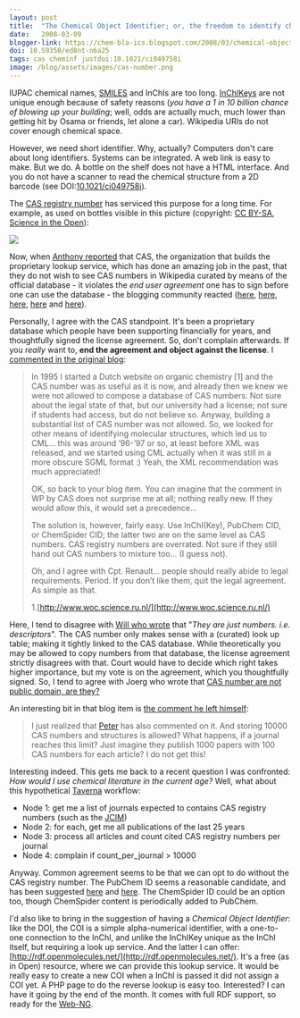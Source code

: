 ```yaml
---
layout: post
title:  "The Chemical Object Identifier; or, the freedom to identify chemicals"
date:   2008-03-09
blogger-link: https://chem-bla-ics.blogspot.com/2008/03/chemical-object-identifier-or-freedom.html
doi: 10.59350/ed8nt-n6a25
tags: cas cheminf justdoi:10.1021/ci049758i
image: /blog/assets/images/cas-number.png
---
```


IUPAC chemical names, [SMILES](http://opensmiles.org/) and InChIs are too long. [InChIKeys](http://en.wikipedia.org/wiki/International_Chemical_Identifier#InChIKey)
are not unique enough because of safety reasons (*you have a 1 in 10 billion chance of blowing up your building*; well, odds are actually much, much lower than
getting hit by Osama or friends, let alone a car). Wikipedia URIs do not cover enough chemical space.

However, we need short identifier. Why, actually? Computers don't care about long identifiers. Systems can be integrated. A web link is easy to make. But we do.
A bottle on the shelf does not have a HTML interface. And you do not have a scanner to read the chemical structure from a 2D barcode (see
DOI:[10.1021/ci049758i](https://doi.org/10.1021/ci049758i)).

The [CAS registry number](http://en.wikipedia.org/wiki/CAS_registry_number) has serviced this purpose for a long time. For example, as used on bottles visible
in this picture (copyright: [CC BY-SA](http://creativecommons.org/licenses/by-sa/3.0/), [Science in the Open](http://blog.openwetware.org/scienceintheopen/)):

![](/blog/assets/images/cas-number.png)

Now, when [Anthony reported](http://www.chemspider.com/blog/cas-discourages-using-scifinder-to-help-curate-wikipedia-structures-and-cas-numbers.html) that CAS,
the organization that builds the proprietary lookup service, which has done an amazing job in the past, that they do not wish to see CAS numbers in Wikipedia
curated by means of the official database - it violates the *end user agreement* one has to sign before one can use the database - the blogging community
reacted ([here](http://wwmm.ch.cam.ac.uk/blogs/murrayrust/?p=997),
[here](http://wwmm.ch.cam.ac.uk/blogs/murrayrust/?p=1000),
[here](http://www.chemconnector.com/chemunicating/the-curation-of-almost-5000-structures-on-wikipedia.html),
[here](http://www.earlham.edu/~peters/fos/2008/03/acs-blocks-use-of-industry-standard.html) and
[here](http://miningdrugs.blogspot.com/2008/03/cas-numbers-are-not-public-domain-are.html)).

Personally, I agree with the CAS standpoint. It's been a proprietary database which people have been supporting financially for years, and thoughtfully signed
the license agreement. So, don't complain afterwards. If you *really* want to, **end the agreement and object against the license**. I
[commented in the original blog](http://www.chemspider.com/blog/cas-discourages-using-scifinder-to-help-curate-wikipedia-structures-and-cas-numbers.html#comment-24101):

> In 1995 I started a Dutch website on organic chemistry [1] and the CAS number was as useful as it is now, and already then we knew we were not allowed
> to compose a database of CAS numbers. Not sure about the legal state of that, but our university had a license; not sure if students had access, but
> do not believe so. Anyway, building a substantial list of CAS number was not allowed. So, we looked for other means of identifying molecular structures,
> which led us to CML… this was around ‘96-’97 or so, at least before XML was released, and we started using CML actually when it was still in a more
> obscure SGML format :) Yeah, the XML recommendation was much appreciated!
>
> OK, so back to your blog item. You can imagine that the comment in WP by CAS does not surprise me at all; nothing really new. If they would allow this,
> it would set a precedence…
>
> The solution is, however, fairly easy. Use InChI(Key), PubChem CID, or ChemSpider CID; the latter two are on the same level as CAS numbers. CAS registry
> numbers are overrated. Not sure if they still hand out CAS numbers to mixture too… (I guess not).
>
> Oh, and I agree with Cpt. Renault… people should really abide to legal requirements. Period. If you don’t like them, quit the legal agreement.
> As simple as that.
>
> 1.[http://www.woc.science.ru.nl/](http://www.woc.science.ru.nl/)

Here, I tend to disagree with [Will who wrote](http://www.chemspider.com/blog/cas-discourages-using-scifinder-to-help-curate-wikipedia-structures-and-cas-numbers.html#comment-24233)
that "*They are just numbers. i.e. descriptors*". The CAS number only makes sense with a (curated) look up table; making it tightly
linked to the CAS database. While theoretically you may be allowed to copy numbers from that database, the license agreement strictly
disagrees with that. Court would have to decide which right takes higher importance, but my vote is on the agreement, which you
thoughtfully signed. So, I tend to agree with Joerg who wrote that
[CAS number are not public domain, are they?](http://miningdrugs.blogspot.com/2008/03/cas-numbers-are-not-public-domain-are.html)

An interesting bit in that blog item is [the comment he left himself](http://miningdrugs.blogspot.com/2008/03/cas-numbers-are-not-public-domain-are.html#c3452086141400278558):

> I just realized that [Peter](http://wwmm.ch.cam.ac.uk/blogs/murrayrust/?p=999) has also commented on it. And storing 10000 CAS
> numbers and structures is allowed? What happens, if a journal reaches this limit? Just imagine they publish 1000 papers with 100
> CAS numbers for each article? I do not get this!

Interesting indeed. This gets me back to a recent question I was confronted: *How would I use chemical literature in the current
age?* Well, what about this hypothetical [Taverna](http://taverna.sf.net/) workflow:

* Node 1: get me a list of journals expected to contains CAS registry numbers (such as the [JCIM](http://pubs.acs.org/journals/jcisd8/index.html))
* Node 2: for each, get me all publications of the last 25 years
* Node 3: process all articles and count cited CAS registry numbers per journal
* Node 4: complain if count_per_journal > 10000

Anyway. Common agreement seems to be that we can opt to do without the CAS registry number. The PubChem ID seems a reasonable
candidate, and has been suggested [here](http://blog.openwetware.org/scienceintheopen/2008/03/08/what-to-use-as-a-the-primary-key-for-chemicals/)
and [here](http://wwmm.ch.cam.ac.uk/blogs/murrayrust/?p=999). The ChemSpider ID could be an option too, though ChemSpider content is
periodically added to PubChem.

I'd also like to bring in the suggestion of having a *Chemical Object Identifier*: like the DOI, the COI is a simple alpha-numerical
identifier, with a one-to-one connection to the InChI, and unlike the InChIKey unique as the InChI itself, but requiring a look up
service. And the latter I can offer: [http://rdf.openmolecules.net/](http://rdf.openmolecules.net/). It's a free (as in Open)
resource, where we can provide this lookup service. It would be really easy to create a new COI when a InChI is passed it did not
assign a COI yet. A PHP page to do the reverse lookup is easy too. Interested? I can have it going by the end of the month. It comes
with full RDF support, so ready for the [Web-NG](http://markclittle.blogspot.com/2006/05/web-ng.html).
